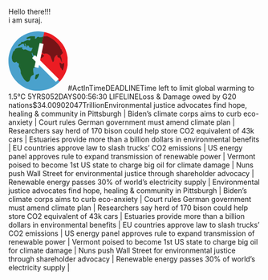 Hello there!!!<br>
i am suraj.


<div class="col-md-12 text-center padding-50 no-bottom-padding">
<script src="https://climateclock.world/widget-v2.js" async=""></script>
<climate-clock vce-ready=""><div><div class="cleanslate"><ccw-w id="ccw-container-1" size="md" class=""><ccw-brand><svg width="118.451" height="118.248" viewBox="0 0 31.34 31.287" xmlns="http://www.w3.org/2000/svg" logo="" svg-inline="" role="presentation" focusable="false" tabindex="-1"><path d="M27.058 26.38c-2.21 2.33-4.873 3.9-8.017 4.533-5.668 1.143-10.602-.336-14.679-4.443C2.027 24.115.644 21.238.167 17.949-.997 9.922 4.02 2.438 11.881.47a15.288 15.288 0 017.042-.114c.013.028.031.057.026.086-.118.754-.25 1.505-.481 2.235-.649.407-1.328.644-2.1.391-.145-.046-.289-.094-.441-.112-.446-.052-.8.072-1.017.493a.7.7 0 01-.512.395c-.374.067-.589-.176-.476-.536.147-.468.008-.69-.494-.711-.77-.032-1.54-.036-2.3.131-.494.11-.948.295-1.336.627-.085.073-.186.145-.167.27.025.143.156.174.272.214.164.057.32.012.474-.043.258-.09.508-.207.78-.25.37-.058.564.12.54.494-.031.475-.394.78-.865.708-.665-.103-1.264.028-1.869.347-.56.293-1.142.621-1.83.518-.128-.019-.21.052-.271.156a1.31 1.31 0 00-.124.278.818.818 0 01-.619.604 2.055 2.055 0 00-.522.244.94.94 0 00-.252.217c-.128.159-.23.355-.09.524.127.152.305.017.442-.054.19-.098.367-.22.52-.369.382-.37.847-.587 1.35-.731.406-.115.519-.057.68.33.097.234.183.473.285.705.046.104.081.266.25.178.146-.076.093-.206.041-.32-.072-.157-.158-.307-.23-.464-.067-.155-.128-.327.075-.418.188-.085.305.045.387.199.25.475.495.953.593 1.508a.58.58 0 00.177-.362c.032-.22.132-.348.37-.361.35-.021.534.05.629.3.072.191.133.384.3.518.22.175.46.291.753.276.192-.008.384-.007.577.005.185.011.287.1.253.294-.092.517-.31.985-.598 1.418-.109.163-.294.204-.486.207-.335.008-.637-.113-.932-.247-.407-.186-.82-.353-1.231-.524-.425-.176-.843-.207-1.262.01-.16.08-.292.082-.372-.108-.063-.146-.21-.182-.335-.244-.386-.189-.417-.258-.287-.662.024-.077.06-.151.066-.231-.051-.085-.128-.05-.193-.04-.873.127-1.75.24-2.599.478-.452.128-.898.328-1.056.853-.079.265-.243.448-.492.585-.252.138-.367.406-.454.665-.268.799-.513 1.608-.61 2.445-.085.736.104 1.46.38 2.136.28.686 1.105.9 1.681.502a1.89 1.89 0 01.212-.12c.148-.076.272-.074.345.103.122.295.338.463.655.527.22.042.333.217.4.42.092.285.112.58.045.87-.077.338-.013.614.185.91.547.808.83 1.72.811 2.696-.01.53.196.968.41 1.411.465.962 1.03 1.86 1.721 2.68.332.394.77.627 1.207.855.265.137.554.07.792-.136.265-.224.416-.519.534-.836.121-.323.203-.658.287-.992.205-.816.688-1.391 1.485-1.675.23-.082.294-.195.247-.43-.16-.815-.307-1.633-.265-2.472.024-.496.14-.747.623-.889.495-.144.734-.448.904-.913.303-.826.676-1.629 1.015-2.443.046-.11.095-.223.17-.32.184-.135.28.029.378.126.528.517 1.036 1.056 1.573 1.563 1.576 1.489 3.063 3.065 4.63 4.56 1.298 1.236 2.54 2.527 3.824 3.778.203.197.403.398.623.578.136.11.305.21.326.415" fill="#4aa1cc" fill-rule="evenodd"></path><path d="M18.419 2.678l.504-2.322c1.756.346 3.396.996 4.908 1.945 4.01 2.517 6.515 6.102 7.28 10.778.818 5.013-.56 9.436-3.963 13.219-.027.03-.06.054-.09.081-.299-.287-.602-.571-.898-.863-3.394-3.344-6.786-6.688-10.18-10.03-.065-.065-.132-.126-.198-.189-.101-.06-.02-.125-.01-.19.499-1.164.982-2.336 1.477-3.501.073-.174.16-.326.356-.387.294-.091.425-.052.565.225.095.181.232.234.42.233.507-.003 1.014.002 1.521-.003a.985.985 0 01.598.184c.372.264.746.524 1.127.774.23.152.364.377.459.628.308.815.635 1.624.965 2.431.05.123.03.334.242.332.179-.001.428-.286.447-.476.038-.373.07-.746.137-1.115.142-.774.547-1.385 1.147-1.879.048-.039.096-.074.149-.107.256-.159.363-.117.423.173.035.168.055.341.102.507.098.344.28.597.673.649.654.086.87.6 1.054 1.129.117.343.166.712.41 1.003.026.03.043.07.093.082.088-.103.063-.225.051-.344-.051-.515-.156-1.02-.245-1.53a2.85 2.85 0 00-.281-.768c-.31-.616-.308-.616.188-1.112.193-.194.383-.39.58-.58.193-.186.234-.393.124-.634-.172-.38-.312-.77-.474-1.154a1.052 1.052 0 00-.298-.412 1.076 1.076 0 01-.38-.707 1.124 1.124 0 00-.184-.473 14.115 14.115 0 00-1.905-2.44 13.322 13.322 0 00-2.416-1.923c-.62-.39-1.258-.736-1.902-1.079-.708-.376-1.434-.384-2.185-.196-.117.028-.228.087-.354.07l-.037-.029" fill="#eb1c23" fill-rule="evenodd"></path><path d="M15.811 15.166l-.03.131c-.47 1.12-.943 2.24-1.407 3.362-.068.164-.154.278-.341.296-.07.006-.136.041-.203.066-.672.243-.746.365-.766 1.083-.019.808.146 1.59.295 2.374.04.21.027.327-.22.395-.823.23-1.316.795-1.527 1.614-.136.53-.245 1.067-.534 1.542-.239.395-.56.637-1.048.573-.059-.008-.123-.01-.173-.036-.747-.382-1.32-.951-1.793-1.639a15.175 15.175 0 01-1.48-2.683.952.952 0 01-.082-.412c.03-1.191-.27-2.284-.996-3.244-.169-.222-.03-.451-.005-.67.031-.297.039-.586-.042-.874-.056-.2-.174-.335-.397-.362-.322-.038-.558-.202-.638-.521-.058-.237-.162-.159-.292-.083-.24.139-.464.278-.77.308-.654.065-1.147-.488-1.305-.972-.373-1.138-.354-2.265.028-3.394.11-.325.177-.667.289-.99.126-.358.298-.692.689-.842.137-.054.163-.191.226-.307.147-.267.188-.59.509-.763.68-.37 1.433-.442 2.17-.582.462-.088.931-.143 1.435-.218-.05.17-.08.286-.116.4-.149.45-.151.453.299.63.158.062.33.08.339.32.005.136.118.06.181.023.459-.28.924-.243 1.396-.038.474.205.947.41 1.424.608.13.055.266.101.404.132.448.1.653.003.869-.399.192-.358.333-.736.433-1.131.039-.159 0-.23-.173-.22-.182.01-.365.01-.547.014-.612.01-.974-.255-1.155-.852-.094-.309-.35-.247-.577-.26-.228-.013-.26.112-.267.302-.005.212-.16.361-.305.592-.095-.632-.335-1.142-.591-1.645-.033-.063-.059-.13-.094-.191-.066-.111-.167-.104-.267-.06-.111.051-.096.138-.051.229.112.228.212.46.336.681.123.216-.023.288-.168.371-.182.105-.224-.02-.276-.155-.12-.312-.256-.618-.369-.932-.07-.195-.173-.272-.385-.217-.517.133-1.004.315-1.4.69-.258.247-.544.458-.891.562-.282.083-.372.002-.362-.293.007-.236.138-.396.301-.54.178-.157.382-.296.606-.336.41-.075.597-.324.701-.693.08-.284.205-.503.58-.37.19.067.422.03.595-.065.506-.277 1.08-.389 1.575-.701.398-.25.894-.209 1.334-.103A.677.677 0 0011.617 4c0-.303-.13-.427-.431-.378-.302.05-.582.173-.864.284-.218.085-.415.052-.614-.048-.272-.137-.295-.27-.07-.482.442-.417.978-.636 1.567-.75.733-.142 1.472-.138 2.212-.116.126.004.26.041.38.09.307.122.372.299.244.634-.07.178-.2.372.045.502.22.117.435.043.613-.12.06-.052.098-.128.14-.198.303-.51.668-.726 1.216-.523.787.293 1.503.196 2.221-.162.046-.023.095-.037.143-.055l.023.007c.063.228-.028.443-.075.658-.69 3.262-1.37 6.528-2.063 9.792-.147.681-.26 1.37-.493 2.03M14.484 25.144c-.345 0-.548-.236-.487-.55.103-.515.237-1.024.374-1.53.067-.247.269-.345.513-.353.285-.01.527-.087.712-.333.138-.184.307-.134.421.043.09.138.121.295.073.466-.208.757-.564 1.427-1.126 1.983-.156.154-.332.265-.48.274" fill="#1e632e" fill-rule="evenodd"></path><path d="M15.811 15.166c.164-.812.322-1.624.492-2.435.565-2.699 1.13-5.398 1.705-8.096.138-.651.242-1.31.434-1.95.891-.346 1.767-.365 2.635.098.598.32 1.186.651 1.766 1.002 1.803 1.091 3.22 2.558 4.351 4.316.136.21.287.396.3.689.012.258.133.55.445.662.086.03.097.123.127.197.195.467.385.935.589 1.399.11.25.055.443-.135.627-.306.297-.597.609-.903.905-.129.127-.156.245-.057.401.535.842.582 1.814.717 2.761.022.15-.028.294-.105.505-.195-.32-.42-.547-.491-.87a4.15 4.15 0 00-.244-.78c-.192-.44-.485-.737-.995-.77-.324-.02-.457-.277-.563-.531a2.25 2.25 0 01-.148-.68c-.017-.208-.085-.265-.279-.129-.703.499-1.152 1.156-1.297 2.01a6.99 6.99 0 00-.12 1.114c0 .16-.454.57-.613.545-.122-.019-.127-.145-.16-.23-.353-.883-.704-1.767-1.048-2.654a1.262 1.262 0 00-.497-.631c-.28-.18-.565-.36-.827-.568a1.45 1.45 0 00-1.063-.335c-.444.034-.891.008-1.337.02-.186.005-.304-.044-.372-.231-.04-.113-.027-.3-.25-.271-.213.027-.412.028-.515.284-.32.797-.654 1.591-.994 2.38-.18.417-.32.85-.548 1.246M29.431 17.052c-.056 1.118-.313 2.197-.623 3.267-.06.215-.179.218-.334.1-.187-.144-.35-.304-.374-.563a.508.508 0 00-.339-.462c-.233-.09-.33-.29-.379-.515-.137-.631-.266-1.265-.401-1.897a.629.629 0 01-.004-.329c.048-.139.059-.196.28-.123.337.112.633.176.795.54.058.127.261.138.409.03.155-.115.31-.227.47-.335.125-.083.26-.122.4-.039.126.077.115.204.1.326" fill="#751417" fill-rule="evenodd"></path><path d="M16.915 14.203c.145-.65.281-1.288.43-1.923.072-.307.38-.41.629-.22.263.203.516.421.784.617.173.127.138.214.013.36-.489.58-1.1.964-1.856 1.166" fill="#751417" fill-rule="evenodd"></path><path d="M12.518 11.162c.127.305.245.591.366.877.133.317.33.563.662.71.335.15.334.317.107.608-.178.225-.293.28-.524.048-.196-.197-.37-.376-.434-.664-.078-.354-.206-.697-.313-1.044-.062-.196-.051-.372.136-.535" fill="#479eca" fill-rule="evenodd"></path><path d="M26.55 25.082l-1.506 1.507-12.562-12.563 1.505-1.506zm0 0" fill="#fff"></path><path d="M16.45 6.142l2.084.446-2.7 12.612-2.082-.446zm0 0" fill="#fff"></path></svg><ccw-span>#ActInTime</ccw-span></ccw-brand><ccw-flexwrap><ccw-panel deadline=""><ccw-div><ccw-span>DEADLINE</ccw-span><ccw-span>Time left to limit global warming to 1.5°C</ccw-span></ccw-div><ccw-readout>
            5<ccw-span>YRS</ccw-span>052<ccw-span>DAYS</ccw-span>00<ccw-span>:</ccw-span>56<ccw-span>:</ccw-span>30
          </ccw-readout></ccw-panel><ccw-panel lifeline=""><ccw-div><ccw-span>LIFELINE</ccw-span><ccw-span>Loss &amp; Damage owed by G20 nations</ccw-span></ccw-div><ccw-readout>$34<ccw-span>.</ccw-span>00902047<ccw-span>Trillion</ccw-span></ccw-readout></ccw-panel><ccw-ticker><ccw-div one="" style="animation-duration: 102.9s;">Environmental justice advocates find hope, healing &amp; community in Pittsburgh | Biden’s climate corps aims to curb eco-anxiety | Court rules German government must amend climate plan | Researchers say herd of 170 bison could help store CO2 equivalent of 43k cars | Estuaries provide more than a billion dollars in environmental benefits | EU countries approve law to slash trucks’ CO2 emissions | US energy panel approves rule to expand transmission of renewable power | Vermont poised to become 1st US state to charge big oil for climate damage | Nuns push Wall Street for environmental justice through shareholder advocacy | Renewable energy passes 30% of world’s electricity supply | </ccw-div><ccw-div two="" style="animation-duration: 102.9s;">Environmental justice advocates find hope, healing &amp; community in Pittsburgh | Biden’s climate corps aims to curb eco-anxiety | Court rules German government must amend climate plan | Researchers say herd of 170 bison could help store CO2 equivalent of 43k cars | Estuaries provide more than a billion dollars in environmental benefits | EU countries approve law to slash trucks’ CO2 emissions | US energy panel approves rule to expand transmission of renewable power | Vermont poised to become 1st US state to charge big oil for climate damage | Nuns push Wall Street for environmental justice through shareholder advocacy | Renewable energy passes 30% of world’s electricity supply | </ccw-div></ccw-ticker></ccw-flexwrap></ccw-w></div><!----></div></climate-clock></div>
